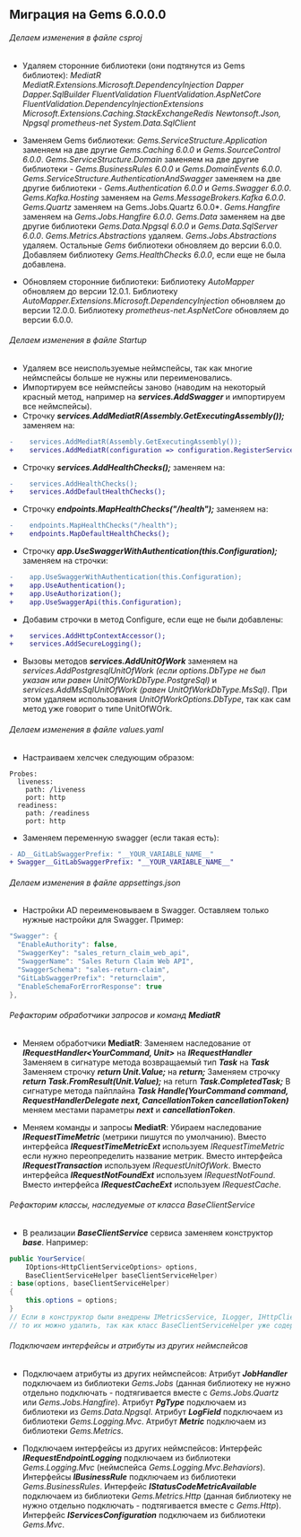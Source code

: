 ## Миграция на Gems 6.0.0.0

###### Делаем изменения в файле csproj

- Удаляем сторонние библиотеки (они подтянутся из Gems библиотек):
*MediatR*
*MediatR.Extensions.Microsoft.DependencyInjection*
*Dapper*
*Dapper.SqlBuilder*
*FluentValidation*
*FluentValidation.AspNetCore*
*FluentValidation.DependencyInjectionExtensions*
*Microsoft.Extensions.Caching.StackExchangeRedis*
*Newtonsoft.Json, Npgsql*
*prometheus-net*
*System.Data.SqlClient*

- Заменяем Gems библиотеки:
*Gems.ServiceStructure.Application* заменяем на две другие *Gems.Caching 6.0.0* и *Gems.SourceControl 6.0.0*.
*Gems.ServiceStructure.Domain* заменяем на две другие библиотеки - *Gems.BusinessRules 6.0.0* и *Gems.DomainEvents 6.0.0*.
*Gems.ServiceStructure.AuthenticationAndSwagger* заменяем на две другие библиотеки - *Gems.Authentication 6.0.0* и *Gems.Swagger 6.0.0*.
*Gems.Kafka.Hosting* заменяем на *Gems.MessageBrokers.Kafka 6.0.0*.
*Gems.Quartz* заменяем на Gems.Jobs.Quartz 6.0.0*.
*Gems.Hangfire* заменяем на *Gems.Jobs.Hangfire 6.0.0*.
*Gems.Data* заменяем на две другие библиотеки *Gems.Data.Npgsql 6.0.0* и *Gems.Data.SqlServer 6.0.0*.
*Gems.Metrics.Abstractions* удаляем.
*Gems.Jobs.Abstractions* удаляем.
Остальные *Gems* библиотеки обновляем до версии 6.0.0.
Добавляем библиотеку *Gems.HealthChecks 6.0.0*, если еще не была добавлена. 

- Обновляем сторонние библиотеки:
Библиотеку *AutoMapper* обновляем до версии 12.0.1.
Библиотеку *AutoMapper.Extensions.Microsoft.DependencyInjection* обновляем до версии 12.0.0.
Библиотеку *prometheus-net.AspNetCore* обновляем до версии 6.0.0.

###### Делаем изменения в файле Startup

- Удаляем все неиспользуемые неймспейсы, так как многие неймспейсы больше не нужны или переименовались.
- Импортируем все неймспейсы заново (наводим на некоторый красный метод, например на ***services.AddSwagger*** и импортируем все неймспейсы).
- Строчку ***services.AddMediatR(Assembly.GetExecutingAssembly());*** заменяем на:

```diff
-    services.AddMediatR(Assembly.GetExecutingAssembly());
+    services.AddMediatR(configuration => configuration.RegisterServicesFromAssemblyContaining<Startup>());
```

- Строчку ***services.AddHealthChecks();*** заменяем на:

```diff
-    services.AddHealthChecks();
+    services.AddDefaultHealthChecks();
```

- Строчку ***endpoints.MapHealthChecks("/health");*** заменяем на:

```diff
-    endpoints.MapHealthChecks("/health");
+    endpoints.MapDefaultHealthChecks();
```

- Строчку ***app.UseSwaggerWithAuthentication(this.Configuration);*** заменяем на строчки:

```diff
-    app.UseSwaggerWithAuthentication(this.Configuration);
+    app.UseAuthentication();
+    app.UseAuthorization();
+    app.UseSwaggerApi(this.Configuration);
```

- Добавим строчки в метод Configure, если еще не были добавлены:

```diff
+    services.AddHttpContextAccessor();
+    services.AddSecureLogging();
```

- Вызовы методов ***services.AddUnitOfWork*** заменяем на *services.AddPostgresqlUnitOfWork* *(если options.DbType не был указан или равен UnitOfWorkDbType.PostgreSql)* и *services.AddMsSqlUnitOfWork (равен UnitOfWorkDbType.MsSql)*. При этом удаляем использования *UnitOfWorkOptions.DbType*, так как сам метод уже говорит о типе UnitOfWOrk.

###### Делаем изменения в файле values.yaml
- Настраиваем хелсчек следующим образом:
```
Probes:
  liveness:
    path: /liveness
    port: http
  readiness:
    path: /readiness
    port: http
```
- Заменяем переменную swagger (если такая есть):
```diff
- AD__GitLabSwaggerPrefix: "__YOUR_VARIABLE_NAME__"
+ Swagger__GitLabSwaggerPrefix: "__YOUR_VARIABLE_NAME__"
```

###### Делаем изменения в файле appsettings.json
- Настройки AD переименовываем в Swagger. Оставляем только нужные настройки для Swagger. Пример:
```csharp
"Swagger": {
  "EnableAuthority": false,
  "SwaggerKey": "sales_return_claim_web_api",
  "SwaggerName": "Sales Return Claim Web API",
  "SwaggerSchema": "sales-return-claim",
  "GitLabSwaggerPrefix": "returnclaim",
  "EnableSchemaForErrorResponse": true
},
```

###### Рефакторим обработчики запросов и команд **MediatR**
- Меняем обработчики **MediatR**:
Заменяем наследование от ***IRequestHandler<YourCommand, Unit>*** на ***IRequestHandler<YourCommand>***
Заменяем в сигнатуре метода возвращаемый тип ***Task<Unit>*** на ***Task***
Заменяем строчку ***return Unit.Value;*** на ***return;***
Заменяем строчку ***return Task.FromResult(Unit.Value);*** на return ***Task.CompletedTask;***
В сигнатуре метода пайплайна ***Task<YourResponse> Handle(YourCommand command, RequestHandlerDelegate<YourResponse> next, CancellationToken cancellationToken)*** меняем местами параметры ***next*** и ***cancellationToken***.

- Меняем команды и запросы **MediatR**:
Убираем наследование ***IRequestTimeMetric*** (метрики пишутся по умолчанию).
Вместо интерфейса ***IRequestTimeMetricExt*** используем *IRequestTimeMetric* если нужно переопределить название метрик.
Вместо интерфейса ***IRequestTransaction*** используем *IRequestUnitOfWork*.
Вместо интерфейса ***IRequestNotFoundExt*** используем *IRequestNotFound*.
Вместо интерфейса ***IRequestCacheExt*** используем *IRequestCache*.

###### Рефакторим классы, наследуемые от класса BaseClientService
- В реализации ***BaseClientService*** сервиса заменяем конструктор ***base***. Например:
```csharp
public YourService(
    IOptions<HttpClientServiceOptions> options,
    BaseClientServiceHelper baseClientServiceHelper)
: base(options, baseClientServiceHelper)
{
    this.options = options;
}
// Если в конструктор были внедрены IMetricsService, ILogger, IHttpClientFactory или IRequestLogsCollectorFactory,
// то их можно удалить, так как класс BaseClientServiceHelper уже содержит эти все экземпляры.
```

###### Подключаем интерфейсы и атрибуты из других неймспейсов
- Подключаем атрибуты из других неймспейсов:
Атрибут ***JobHandler*** подключаем из библиотеки *Gems.Jobs* (данная библиотеку не нужно отдельно подключать - подтягивается вместе с *Gems.Jobs.Quartz* или *Gems.Jobs.Hangfire*).
Атрибут ***PgType*** подключаем из библиотеки из *Gems.Data.Npgsql*.
Атрибут ***LogField*** подключаем из библиотеки *Gems.Logging.Mvc*.
Атрибут ***Metric*** подключаем из библиотеки *Gems.Metrics*.  

- Подключаем интерфейсы из других неймспейсов:
Интерфейс ***IRequestEndpointLogging*** подключаем из библиотеки *Gems.Logging.Mvc* (неймспейса *Gems.Logging.Mvc.Behaviors*).
Интерфейсы ***IBusinessRule*** подключаем из библиотеки *Gems.BusinessRules*.
Интерфейс ***IStatusCodeMetricAvailable*** подключаем из библиотеки *Gems.Metrics.Http* (данная библиотеку не нужно отдельно подключать - подтягивается вместе с *Gems.Http*).
Интерфейс ***IServicesConfiguration*** подключаем из библиотеки *Gems.Mvc*.
